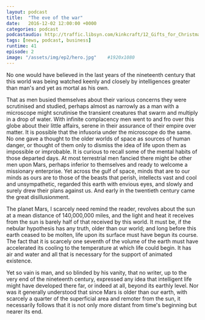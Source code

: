 ```yaml
---
layout: podcast
title:  "The eve of the war"
date:   2016-12-02 12:00:00 +0000
categories: podcast
podcastaudio: http://traffic.libsyn.com/kinkcraft/12_Gifts_for_Christmas.mp3
tags: [news, podcast, business]
runtime: 41
episode: 2
image: "/assets/img/ep2/hero.jpg"    #1920x1080
---
```

No one would have believed in the last years of the nineteenth
century that this world was being watched keenly and closely by
intelligences greater than man's and yet as mortal as his own.

That as men busied themselves about their various concerns they were
scrutinised and studied, perhaps almost as narrowly as a man with a
microscope might scrutinise the transient creatures that swarm and
multiply in a drop of water.  With infinite complacency men went to
and fro over this globe about their little affairs, serene in their
assurance of their empire over matter.  It is possible that the
infusoria under the microscope do the same.  No one gave a thought to
the older worlds of space as sources of human danger, or thought of
them only to dismiss the idea of life upon them as impossible or
improbable.  It is curious to recall some of the mental habits of
those departed days.  At most terrestrial men fancied there might be
other men upon Mars, perhaps inferior to themselves and ready to
welcome a missionary enterprise.  Yet across the gulf of space, minds
that are to our minds as ours are to those of the beasts that perish,
intellects vast and cool and unsympathetic, regarded this earth with
envious eyes, and slowly and surely drew their plans against us.  And
early in the twentieth century came the great disillusionment.

The planet Mars, I scarcely need remind the reader, revolves about the
sun at a mean distance of 140,000,000 miles, and the light and heat it
receives from the sun is barely half of that received by this world.
It must be, if the nebular hypothesis has any truth, older than our
world; and long before this earth ceased to be molten, life upon its
surface must have begun its course.  The fact that it is scarcely one
seventh of the volume of the earth must have accelerated its cooling
to the temperature at which life could begin.  It has air and water
and all that is necessary for the support of animated existence.

Yet so vain is man, and so blinded by his vanity, that no writer,
up to the very end of the nineteenth century, expressed any idea that
intelligent life might have developed there far, or indeed at all,
beyond its earthly level.  Nor was it generally understood that since
Mars is older than our earth, with scarcely a quarter of the
superficial area and remoter from the sun, it necessarily follows that
it is not only more distant from time's beginning but nearer its end.
